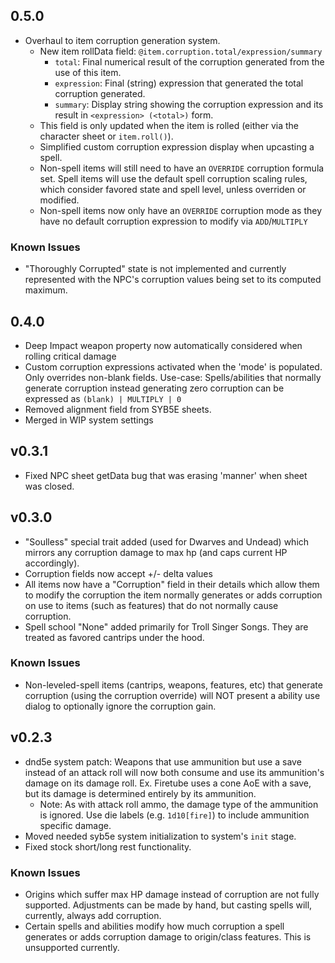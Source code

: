 ## 0.5.0
* Overhaul to item corruption generation system.
  * New item rollData field: `@item.corruption.total/expression/summary`
    * `total`: Final numerical result of the corruption generated from the use of this item.
    * `expression`: Final (string) expression that generated the total corruption generated.
    * `summary`: Display string showing the corruption expression and its result in `<expression> (<total>)` form.
  * This field is only updated when the item is rolled (either via the character sheet or `item.roll()`).
  * Simplified custom corruption expression display when upcasting a spell.
  * Non-spell items will still need to have an `OVERRIDE` corruption formula set. Spell items will use the default spell corruption scaling rules, which consider favored state and spell level, unless overriden or modified.
  * Non-spell items now only have an `OVERRIDE` corruption mode as they have no default corruption expression to modify via `ADD`/`MULTIPLY`

### Known Issues
  * "Thoroughly Corrupted" state is not implemented and currently represented with the NPC's corruption values being set to its computed maximum.

## 0.4.0
* Deep Impact weapon property now automatically considered when rolling critical damage
* Custom corruption expressions activated when the 'mode' is populated. Only overrides non-blank fields. Use-case: Spells/abilities that normally generate corruption instead generating zero corruption can be expressed as ` (blank) | MULTIPLY | 0 `
* Removed alignment field from SYB5E sheets.
* Merged in WIP system settings

## v0.3.1
* Fixed NPC sheet getData bug that was erasing 'manner' when sheet was closed.

## v0.3.0
* "Soulless" special trait added (used for Dwarves and Undead) which mirrors any corruption damage to max hp (and caps current HP accordingly).
* Corruption fields now accept +/- delta values
* All items now have a "Corruption" field in their details which allow them to modify the corruption the item normally generates or adds corruption on use to items (such as features) that do not normally cause corruption.
* Spell school "None" added primarily for Troll Singer Songs. They are treated as favored cantrips under the hood.

### Known Issues
* Non-leveled-spell items (cantrips, weapons, features, etc) that generate corruption (using the corruption override) will NOT present a ability use dialog to optionally ignore the corruption gain.

## v0.2.3
* dnd5e system patch: Weapons that use ammunition but use a save instead of an attack roll will now both consume and use its ammunition's damage on its damage roll. Ex. Firetube uses a cone AoE with a save, but its damage is determined entirely by its ammunition.
  * Note: As with attack roll ammo, the damage type of the ammunition is ignored. Use die labels (e.g. `1d10[fire]`) to include ammunition specific damage.
* Moved needed syb5e system initialization to system's `init` stage.
* Fixed stock short/long rest functionality.

### Known Issues
* Origins which suffer max HP damage instead of corruption are not fully supported. Adjustments can be made by hand, but casting spells will, currently, always add corruption.
* Certain spells and abilities modify how much corruption a spell generates or adds corruption damage to origin/class features. This is unsupported currently.
